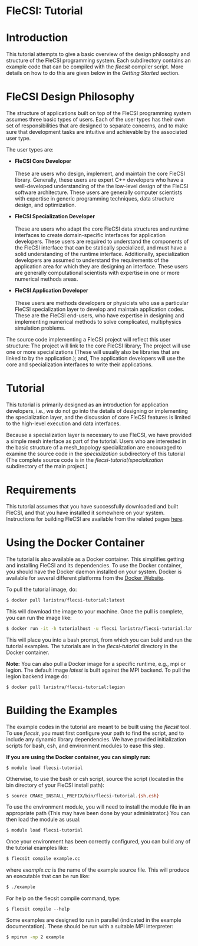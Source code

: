 # FleCSI: Tutorial
<!--
  The above header ("FleCSI: Tutorial") is required for Doxygen to
  correctly name the auto-generated page. It is ignored in the FleCSI
  guide documentation.
-->

<!-- CINCHDOC DOCUMENT(user-guide) SECTION(tutorial) -->

# Introduction

This tutorial attempts to give a basic overview of the design philosophy
and structure of the FleCSI programming system. Each subdirectory
contains an example code that can be compiled with the *flecsit*
compiler script. More details on how to do this are given below in the
*Getting Started* section.

# FleCSI Design Philosophy

The structure of applications built on top of the FleCSI programming
system assumes three basic types of users. Each of the user types has
their own set of responsibilities that are designed to separate
concerns, and to make sure that development tasks are intuitive and
achievable by the associated user type.

The user types are:

* **FleCSI Core Developer**<br>  
These are users who design, implement, and maintain the core FleCSI
library. Generally, these users are expert C++ developers who have a
well-developed understanding of the the low-level design of the FleCSI
software architecture. These users are generally computer scientists
with expertise in generic programming techniques, data structure design,
and optimization.

* **FleCSI Specialization Developer**<br>  
These are users who adapt the core FleCSI data structures and runtime
interfaces to create domain-specific interfaces for application
developers.  These users are required to understand the components of
the FleCSI interface that can be statically specialized, and must have a
solid understanding of the runtime interface. Additionally,
specialization developers are assumed to understand the requirements of
the application area for which they are designing an interface. These
users are generally computational scientists with expertise in one or
more numerical methods areas.

* **FleCSI Application Developer**<br>  
These users are methods developers or physicists who use a particular
FleCSI specialization layer to develop and maintain application codes.
These are the FleCSI end-users, who have expertise in designing and
implementing numerical methods to solve complicated, multiphysics
simulation problems.

The source code implementing a FleCSI project will reflect this user
structure: The project will link to the core FleCSI library; The project
will use one or more specializations (These will usually also be
libraries that are linked to by the application.); and, The application
developers will use the core and specialization interfaces to write
their applications.

# Tutorial

This tutorial is primarily designed as an introduction for application
developers, i.e., we do not go into the details of designing or
implementing the specialization layer, and the discussion of core FleCSI
features is limited to the high-level execution and data interfaces.

Because a specialization layer is necessary to use FleCSI, we have
provided a simple mesh interface as part of the tutorial. Users who are
interested in the basic structure of a mesh_topology specialization are
encouraged to examine the source code in the *specialization*
subdirectory of this tutorial (The complete source code is in the
*flecsi-tutorial/specialization* subdirectory of the main project.)

# Requirements

This tutorial assumes that you have successfully downloaded and built
FleCSI, and that you have installed it somewhere on your system.
Instructions for building FleCSI are available from the related pages
[here](https://laristra.github.io/flecsi/assets/doxygen/md__home_flecsi_flecsi_auxiliary_markdown_01-Build.html).

# Using the Docker Container

The tutorial is also available as a Docker container. This simplifies
getting and installing FleCSI and its dependencies. To use the Docker
container, you should have the Docker daemon installed on your system.
Docker is available for several different platforms from the
[Docker Website](https://www.docker.com).

To pull the tutorial image, do:
```bash
$ docker pull laristra/flecsi-tutorial:latest
```
This will download the image to your machine. Once the pull is complete,
you can run the image like:
```bash
$ docker run -it -h tutorialhost -u flecsi laristra/flecsi-tutorial:latest /bin/bash
```
This will place you into a bash prompt, from which you can build and run
the tutorial examples. The tutorials are in the *flecsi-tutorial*
directory in the Docker container.

**Note:** You can also pull a Docker image for a specific runtime, e.g.,
mpi or legion. The default image *latest* is built against the MPI
backend. To pull the legion backend image do:
```
$ docker pull laristra/flecsi-tutorial:legion
```

# Building the Examples

The example codes in the tutorial are meant to be built using the
*flecsit* tool. To use *flecsit*, you must first configure your path to
find the script, and to include any dynamic library dependencies. We
have provided initialization scripts for bash, csh, and environment
modules to ease this step.

**If you are using the Docker container, you
can simply run:**
```
$ module load flecsi-tutorial
```

Otherwise, to use the bash or csh script, source the script
(located in the bin directory of your FleCSI install path):
```bash
$ source CMAKE_INSTALL_PREFIX/bin/flecsi-tutorial.{sh,csh}
```
To use the environment module, you will need to install the module file
in an appropriate path (This may have been done by your administrator.)
You can then load the module as usual:
```bash
$ module load flecsi-tutorial
```
Once your environment has been correctly configured, you can build any
of the tutorial examples like:
```bash
$ flecsit compile example.cc
```
where *example.cc* is the name of the example source file. This will
produce an executable that can be run like:

```bash
$ ./example
```
For help on the flecsit compile command, type:
```
$ flecsit compile --help
```

Some examples are designed to run in parallel (indicated in the example
documentation). These should be run with a suitable MPI interpreter:

```bash
$ mpirun -np 2 example
```

<!-- vim: set tabstop=2 shiftwidth=2 expandtab fo=cqt tw=72 : -->
